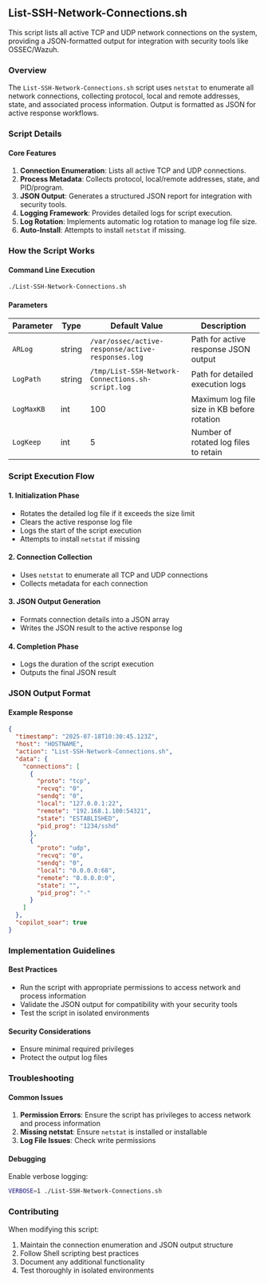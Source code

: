 ## List-SSH-Network-Connections.sh

This script lists all active TCP and UDP network connections on the system, providing a JSON-formatted output for integration with security tools like OSSEC/Wazuh.

### Overview

The `List-SSH-Network-Connections.sh` script uses `netstat` to enumerate all network connections, collecting protocol, local and remote addresses, state, and associated process information. Output is formatted as JSON for active response workflows.

### Script Details

#### Core Features

1. **Connection Enumeration**: Lists all active TCP and UDP connections.
2. **Process Metadata**: Collects protocol, local/remote addresses, state, and PID/program.
3. **JSON Output**: Generates a structured JSON report for integration with security tools.
4. **Logging Framework**: Provides detailed logs for script execution.
5. **Log Rotation**: Implements automatic log rotation to manage log file size.
6. **Auto-Install**: Attempts to install `netstat` if missing.

### How the Script Works

#### Command Line Execution
```bash
./List-SSH-Network-Connections.sh
```

#### Parameters

| Parameter | Type | Default Value | Description |
|-----------|------|---------------|-------------|
| `ARLog`   | string | `/var/ossec/active-response/active-responses.log` | Path for active response JSON output |
| `LogPath` | string | `/tmp/List-SSH-Network-Connections.sh-script.log` | Path for detailed execution logs |
| `LogMaxKB` | int | 100 | Maximum log file size in KB before rotation |
| `LogKeep` | int | 5 | Number of rotated log files to retain |

### Script Execution Flow

#### 1. Initialization Phase
- Rotates the detailed log file if it exceeds the size limit
- Clears the active response log file
- Logs the start of the script execution
- Attempts to install `netstat` if missing

#### 2. Connection Collection
- Uses `netstat` to enumerate all TCP and UDP connections
- Collects metadata for each connection

#### 3. JSON Output Generation
- Formats connection details into a JSON array
- Writes the JSON result to the active response log

#### 4. Completion Phase
- Logs the duration of the script execution
- Outputs the final JSON result

### JSON Output Format

#### Example Response
```json
{
  "timestamp": "2025-07-18T10:30:45.123Z",
  "host": "HOSTNAME",
  "action": "List-SSH-Network-Connections.sh",
  "data": {
    "connections": [
      {
        "proto": "tcp",
        "recvq": "0",
        "sendq": "0",
        "local": "127.0.0.1:22",
        "remote": "192.168.1.100:54321",
        "state": "ESTABLISHED",
        "pid_prog": "1234/sshd"
      },
      {
        "proto": "udp",
        "recvq": "0",
        "sendq": "0",
        "local": "0.0.0.0:68",
        "remote": "0.0.0.0:0",
        "state": "",
        "pid_prog": "-"
      }
    ]
  },
  "copilot_soar": true
}
```

### Implementation Guidelines

#### Best Practices
- Run the script with appropriate permissions to access network and process information
- Validate the JSON output for compatibility with your security tools
- Test the script in isolated environments

#### Security Considerations
- Ensure minimal required privileges
- Protect the output log files

### Troubleshooting

#### Common Issues
1. **Permission Errors**: Ensure the script has privileges to access network and process information
2. **Missing netstat**: Ensure `netstat` is installed or installable
3. **Log File Issues**: Check write permissions

#### Debugging
Enable verbose logging:
```bash
VERBOSE=1 ./List-SSH-Network-Connections.sh
```

### Contributing

When modifying this script:
1. Maintain the connection enumeration and JSON output structure
2. Follow Shell scripting best practices
3. Document any additional functionality
4. Test thoroughly in isolated environments
